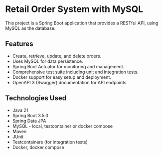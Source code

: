 # Retail Order System with MySQL

This project is a Spring Boot application that provides a RESTful API, using MySQL as the database.

## Features

* Create, retrieve, update, and delete orders.
* Uses MySQL for data persistence.
* Spring Boot Actuator for monitoring and management.
* Comprehensive test suite including unit and integration tests.
* Docker support for easy setup and deployment.
* OpenAPI 3 (Swagger) documentation for API endpoints.

## Technologies Used

* Java 21
* Spring Boot 3.5.0
* Spring Data JPA
* MySQL - local, testcontainer or docker compose
* Maven
* JUnit
* Testcontainers (for integration tests)
* Docker, docker compose
